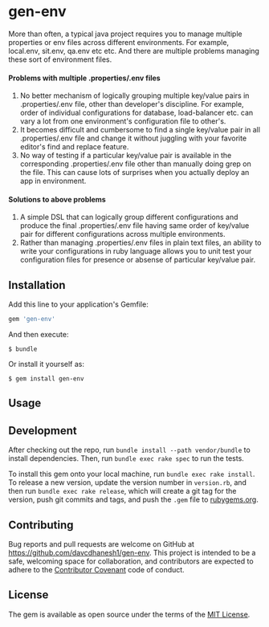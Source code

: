 # gen-env

More than often, a typical java project requires you to manage multiple properties or env files across different environments. For example, local.env, sit.env, qa.env etc etc. And there are multiple problems managing these sort of environment files.

#### Problems with multiple .properties/.env files

1. No better mechanism of logically grouping multiple key/value pairs in .properties/.env file, other than developer's discipline. For example, order of individual configurations for database, load-balancer etc. can vary a lot from one environment's configuration file to other's.
2. It becomes difficult and cumbersome to find a single key/value pair in all .properties/.env file and change it without juggling with your favorite editor's find and replace feature.
3. No way of testing if a particular key/value pair is available in the corresponding .properties/.env file other than manually doing grep on the file. This can cause lots of surprises when you actually deploy an app in environment.

#### Solutions to above problems
1. A simple DSL that can logically group different configurations and produce the final .properties/.env file having same order of key/value pair for different configurations across multiple environments.
2. Rather than managing .properties/.env files in plain text files, an ability to write your configurations in ruby language allows you to unit test your configuration files for presence or absense of particular key/value pair.

## Installation

Add this line to your application's Gemfile:

```ruby
gem 'gen-env'
```

And then execute:

    $ bundle

Or install it yourself as:

    $ gem install gen-env

## Usage


## Development

After checking out the repo, run `bundle install --path vendor/bundle` to install dependencies. Then, run `bundle exec rake spec` to run the tests.

To install this gem onto your local machine, run `bundle exec rake install`. To release a new version, update the version number in `version.rb`, and then run `bundle exec rake release`, which will create a git tag for the version, push git commits and tags, and push the `.gem` file to [rubygems.org](https://rubygems.org).

## Contributing

Bug reports and pull requests are welcome on GitHub at https://github.com/davcdhanesh1/gen-env. This project is intended to be a safe, welcoming space for collaboration, and contributors are expected to adhere to the [Contributor Covenant](http://contributor-covenant.org) code of conduct.


## License

The gem is available as open source under the terms of the [MIT License](http://opensource.org/licenses/MIT).

